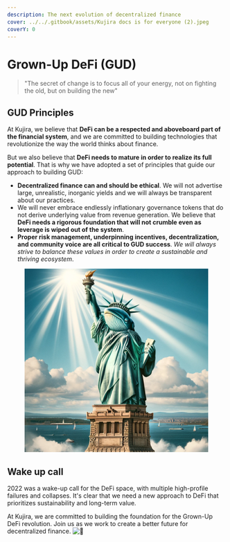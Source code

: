```yaml
---
description: The next evolution of decentralized finance
cover: ../../.gitbook/assets/Kujira docs is for everyone (2).jpeg
coverY: 0
---
```


# Grown-Up DeFi (GUD)

> "The secret of change is to focus all of your energy, not on fighting the old, but on building the new"

## GUD Principles

At Kujira, we believe that **DeFi can be a respected and aboveboard part of the financial system**, and we are committed to building technologies that revolutionize the way the world thinks about finance.

But we also believe that **DeFi needs to mature in order to realize its full potential**. That is why we have adopted a set of principles that guide our approach to building GUD:

* **Decentralized finance can and should be ethical**. We will not advertise large, unrealistic, inorganic yields and we will always be transparent about our practices.
* We will never embrace endlessly inflationary governance tokens that do not derive underlying value from revenue generation. We believe that **DeFi needs a rigorous foundation that will not crumble even as leverage is wiped out of the system**.
* **Proper risk management, underpinning incentives, decentralization, and community voice are all critical to GUD success**. _We will always strive to balance these values in order to create a sustainable and thriving ecosystem_.

<figure><img src="../../.gitbook/assets/whale liberty.png" alt="" width="563"><figcaption></figcaption></figure>

## Wake up call

2022 was a wake-up call for the DeFi space, with multiple high-profile failures and collapses. It's clear that we need a new approach to DeFi that prioritizes sustainability and long-term value.

At Kujira, we are committed to building the foundation for the Grown-Up DeFi revolution. Join us as we work to create a better future for decentralized finance.  <img src="https://abs-0.twimg.com/emoji/v2/svg/1f40b.svg" alt="🐋" data-size="line">
